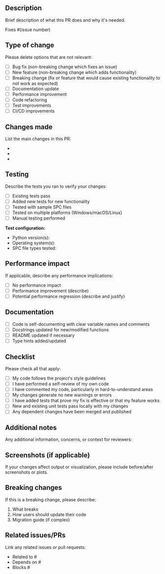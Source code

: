 ## Description
Brief description of what this PR does and why it's needed.

Fixes #(issue number)

## Type of change
Please delete options that are not relevant:

- [ ] Bug fix (non-breaking change which fixes an issue)
- [ ] New feature (non-breaking change which adds functionality)
- [ ] Breaking change (fix or feature that would cause existing functionality to not work as expected)
- [ ] Documentation update
- [ ] Performance improvement
- [ ] Code refactoring
- [ ] Test improvements
- [ ] CI/CD improvements

## Changes made
List the main changes in this PR:

- 
- 
- 

## Testing
Describe the tests you ran to verify your changes:

- [ ] Existing tests pass
- [ ] Added new tests for new functionality
- [ ] Tested with sample SPC files
- [ ] Tested on multiple platforms (Windows/macOS/Linux)
- [ ] Manual testing performed

**Test configuration:**
- Python version(s): 
- Operating system(s): 
- SPC file types tested: 

## Performance impact
If applicable, describe any performance implications:

- [ ] No performance impact
- [ ] Performance improvement (describe)
- [ ] Potential performance regression (describe and justify)

## Documentation
- [ ] Code is self-documenting with clear variable names and comments
- [ ] Docstrings updated for new/modified functions
- [ ] README updated if necessary
- [ ] Type hints added/updated

## Checklist
Please check all that apply:

- [ ] My code follows the project's style guidelines
- [ ] I have performed a self-review of my own code
- [ ] I have commented my code, particularly in hard-to-understand areas
- [ ] My changes generate no new warnings or errors
- [ ] I have added tests that prove my fix is effective or that my feature works
- [ ] New and existing unit tests pass locally with my changes
- [ ] Any dependent changes have been merged and published

## Additional notes
Any additional information, concerns, or context for reviewers:

## Screenshots (if applicable)
If your changes affect output or visualization, please include before/after screenshots or plots.

## Breaking changes
If this is a breaking change, please describe:
1. What breaks
2. How users should update their code
3. Migration guide (if complex)

## Related issues/PRs
Link any related issues or pull requests:
- Related to #
- Depends on #
- Blocks #
